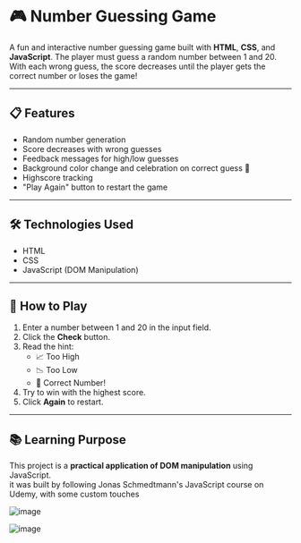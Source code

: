 # 🎮 Number Guessing Game

A fun and interactive number guessing game built with **HTML**, **CSS**, and **JavaScript**. 
The player must guess a random number between 1 and 20. With each wrong guess, the score decreases until the player gets the correct number or loses the game!

---

## 📋 Features
- Random number generation
- Score decreases with wrong guesses
- Feedback messages for high/low guesses
- Background color change and celebration on correct guess 🎉
- Highscore tracking
- "Play Again" button to restart the game

---

## 🛠 Technologies Used
- HTML
- CSS
- JavaScript (DOM Manipulation)

---

## 🚀 How to Play
1. Enter a number between 1 and 20 in the input field.
2. Click the **Check** button.
3. Read the hint:
   - 📈 Too High
   - 📉 Too Low
   - 🎉 Correct Number!
4. Try to win with the highest score.
5. Click **Again** to restart.

---

## 📚 Learning Purpose

This project is a **practical application of DOM manipulation** using JavaScript.  
it was built by following Jonas Schmedtmann's JavaScript course on Udemy, with some custom touches



![image](https://github.com/user-attachments/assets/336025a7-04ab-4ca0-81ea-05dbf2e410ea)

![image](https://github.com/user-attachments/assets/b2170dd1-c52d-462c-8102-e20b8b5dadaa)
